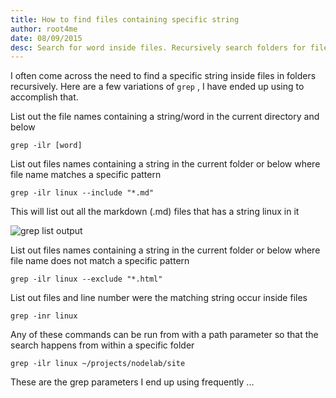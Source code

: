 ```yaml
---
title: How to find files containing specific string
author: root4me
date: 08/09/2015
desc: Search for word inside files. Recursively search folders for files containing word or string
---
```


I often come across the need to find a specific string inside files in folders recursively. Here are a few variations of `grep` , I have ended up using to accomplish that.  

List out the file names containing a string/word in the current directory and below
	
	grep -ilr [word]   

List out files names containing a string in the current folder or below where file name matches a specific pattern  

	grep -ilr linux --include "*.md"  

This will list out all the markdown (.md) files that has a string linux in it  

![grep list output](img/20.2.1.png "grep list output")  

List out files names containing a string in the current folder or below where file name does not match a specific pattern  

	grep -ilr linux --exclude "*.html"  

List out files and line number were the matching string occur inside files  

	grep -inr linux  

Any of these commands can be run from with a path parameter so that the search happens from within a specific folder  

	grep -ilr linux ~/projects/nodelab/site  

These are the grep parameters I end up using frequently ...  
 

